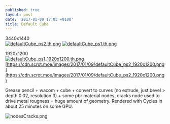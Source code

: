 ```yaml
---
published: true
layout: post
date: '2017-01-09 17:03 +0100'
title: Default Cube
---
```

3440x1440  
[![defaultCube_ps2.th.png](https://cdn.scrot.moe/images/2017/01/09/defaultCube_ps2.th.png)](https://cdn.scrot.moe/images/2017/01/09/defaultCube_ps2.png) 
[![defaultCube_ps1.th.png](https://cdn.scrot.moe/images/2017/01/09/defaultCube_ps1.th.png)](https://cdn.scrot.moe/images/2017/01/09/defaultCube_ps1.png)

1920x1200  
[![defaultCube_ps1_1920x1200.th.png](https://cdn.scrot.moe/images/2017/01/09/defaultCube_ps1_1920x1200.th.png)](https://cdn.scrot.moe/images/2017/01/09/defaultCube_ps1_1920x1200.png)  
[https://cdn.scrot.moe/images/2017/01/09/defaultCube_ps2_1920x1200.png](https://cdn.scrot.moe/images/2017/01/09/defaultCube_ps2_1920x1200.png)

Grease pencil + wacom + cube + convert to curves (no extrude, just bevel > depth 0.02, resolution 3) + some pbr material nodes, cracks node used to drive metal rougness = huge amount of geometry. Rendered with Cycles in about 25 minutes on some GPU.

![nodesCracks.png]({{site.baseurl}}/media/nodesCracks.png)
